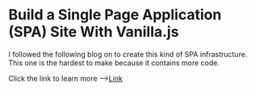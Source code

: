 # Build a Single Page Application (SPA) Site With Vanilla.js
I followed the following blog on to create this kind of SPA infrastructure.
This one is the hardest to make because it contains more code.

Click the link to learn more -->[Link](https://blog.jeremylikness.com/blog/build-a-spa-site-with-vanillajs/)